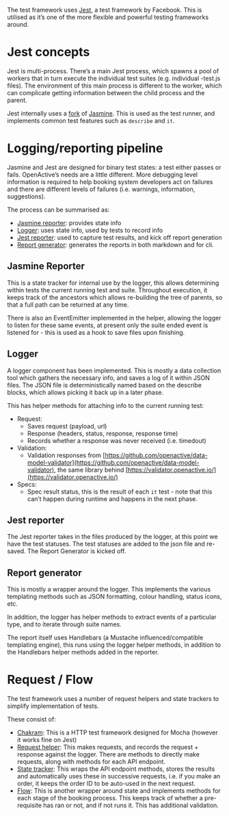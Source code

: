 The test framework uses [Jest](https://jestjs.io/), a test framework by Facebook. This is utilised as it’s one of the more flexible and powerful testing frameworks around.

# Jest concepts

Jest is multi-process. There’s a main Jest process, which spawns a pool of workers that in turn execute the individual test suites (e.g. individual -test.js files). The environment of this main process is different to the worker, which can complicate getting information between the child process and the parent.

Jest internally uses a [fork](https://github.com/facebook/jest/tree/master/packages/jest-jasmine2) of [Jasmine](https://jasmine.github.io/). This is used as the test runner, and implements common test features such as `describe` and `it`.

# Logging/reporting pipeline

Jasmine and Jest are designed for binary test states: a test either passes or fails. OpenActive’s needs are a little different. More debugging level information is required to help booking system developers act on failures and there are different levels of failures (i.e. warnings, information, suggestions).

The process can be summarised as:

- [Jasmine reporter](test/test-framework/jasmine-state-reporter.js): provides state info
- [Logger](test/helpers/logger.js): uses state info, used by tests to record info
- [Jest reporter](test/reporter.js): used to capture test results, and kick off report generation
- [Report generator](test/report-generator.js): generates the reports in both markdown and for cli.

## Jasmine Reporter

This is a state tracker for internal use by the logger, this allows determining within tests the current running test and suite. Throughout execution, it keeps track of the ancestors which allows re-building the tree of parents, so that a full path can be returned at any time.

There is also an EventEmitter implemented in the helper, allowing the logger to listen for these same events, at present only the suite ended event is listened for - this is used as a hook to save files upon finishing.

## Logger

A logger component has been implemented. This is mostly a data collection tool which gathers the necessary info, and saves a log of it within JSON files. The JSON file is deterministically named based on the describe blocks, which allows picking it back up in a later phase.

This has helper methods for attaching info to the current running test:

- Request:
    - Saves request (payload, url)
    - Response (headers, status, response, response time)
    - Records whether a response was never received (i.e. timedout)
- Validation:
    - Validation responses from [https://github.com/openactive/data-model-validator](https://github.com/openactive/data-model-validator), the same library behind [https://validator.openactive.io/](https://validator.openactive.io/)
- Specs:
    - Spec result status, this is the result of each `it` test - note that this can’t happen during runtime and happens in the next phase.

## Jest reporter

The Jest reporter takes in the files produced by the logger, at this point we have the test statuses. The test statuses are added to the json file and re-saved. The Report Generator is kicked off.

## Report generator

This is mostly a wrapper around the logger. This implements the various templating methods such as JSON formatting, colour handling, status icons, etc.

In addition, the logger has helper methods to extract events of a particular type, and to iterate through suite names.

The report itself uses Handlebars (a Mustache influenced/compatible templating engine), this runs using the logger helper methods, in addition to the Handlebars helper methods added in the reporter.

# Request / Flow

The test framework uses a number of request helpers and state trackers to simplify implementation of tests.

These consist of:

- [Chakram](http://dareid.github.io/chakram/): This is a HTTP test framework designed for Mocha (however it works fine on Jest)
- [Request helper](test/helpers/request-helper.js): This makes requests, and records the request + response against the logger. There are methods to directly make requests, along with methods for each API endpoint.
- [State tracker](test/helpers/request-state.js): This wraps the API endpoint methods, stores the results and automatically uses these in successive requests, i.e. if you make an order, it keeps the order ID to be auto-used in the next request.
- [Flow](test/helpers/flow-helper.js): This is another wrapper around state and implements methods for each stage of the booking process. This keeps track of whether a pre-requisite has ran or not, and if not runs it. This has additional validation.
